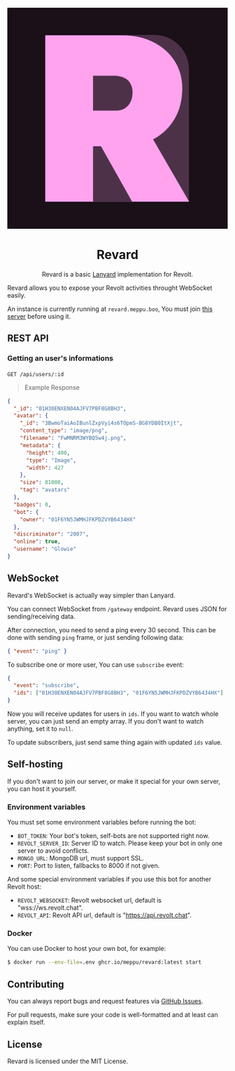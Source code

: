 <div align="center">

![logo](.github/assets/revard.png)

# Revard

Revard is a basic [Lanyard](https://github.com/Phineas/lanyard) implementation for Revolt.

</div>

Revard allows you to expose your Revolt activities throught WebSocket easily.

An instance is currently running at `revard.meppu.boo`, You must join [this server](https://rvlt.gg/FVE16VCd) before using it.

## REST API

### Getting an user's informations

`GET /api/users/:id`

> Example Response

```json
{
  "_id": "01H30ENXEN04AJFV7PBF8G8BH3",
  "avatar": {
    "_id": "3BwmoTaiAoIBunlZxpVyi4s6TOpmS-BG8YDB0ItXjt",
    "content_type": "image/png",
    "filename": "FwMNRM3WYBQ5w4j.png",
    "metadata": {
      "height": 400,
      "type": "Image",
      "width": 427
    },
    "size": 81008,
    "tag": "avatars"
  },
  "badges": 0,
  "bot": {
    "owner": "01F6YN5JWMHJFKPDZVYB6434HX"
  },
  "discriminator": "2007",
  "online": true,
  "username": "Glowie"
}
```

## WebSocket

Revard's WebSocket is actually way simpler than Lanyard.

You can connect WebSocket from `/gateway` endpoint. Revard uses JSON for sending/receiving data.

After connection, you need to send a ping every 30 second. This can be done with sending `ping` frame, or just sending following data:

```json
{ "event": "ping" }
```

To subscribe one or more user, You can use `subscribe` event:

```json
{
  "event": "subscribe",
  "ids": ["01H30ENXEN04AJFV7PBF8G8BH3", "01F6YN5JWMHJFKPDZVYB6434HX"]
}
```

Now you will receive updates for users in `ids`. If you want to watch whole server, you can just send an empty array. If you don't want to watch anything, set it to `null`.

To update subscribers, just send same thing again with updated `ids` value.

## Self-hosting

If you don't want to join our server, or make it special for your own server, you can host it yourself.

### Environment variables

You must set some environment variables before running the bot:

- `BOT_TOKEN`: Your bot's token, self-bots are not supported right now.
- `REVOLT_SERVER_ID`: Server ID to watch. Please keep your bot in only one server to avoid conflicts.
- `MONGO_URL`: MongoDB url, must support SSL.
- `PORT`: Port to listen, fallbacks to 8000 if not given.

And some special environment variables if you use this bot for another Revolt host:

- `REVOLT_WEBSOCKET`: Revolt websocket url, default is "wss://ws.revolt.chat".
- `REVOLT_API`: Revolt API url, default is "https://api.revolt.chat".

### Docker

You can use Docker to host your own bot, for example:

```bash
$ docker run --env-file=.env ghcr.io/meppu/revard:latest start
```

## Contributing

You can always report bugs and request features via [GitHub Issues](/issues).

For pull requests, make sure your code is well-formatted and at least can explain itself.

## License

Revard is licensed under the MIT License.
